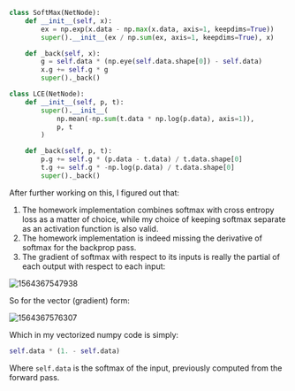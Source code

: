 ```python
class SoftMax(NetNode):
    def __init__(self, x):
        ex = np.exp(x.data - np.max(x.data, axis=1, keepdims=True))
        super().__init__(ex / np.sum(ex, axis=1, keepdims=True), x)

    def _back(self, x):
        g = self.data * (np.eye(self.data.shape[0]) - self.data)
        x.g += self.g * g
        super()._back()

class LCE(NetNode):
    def __init__(self, p, t):
        super().__init__(
            np.mean(-np.sum(t.data * np.log(p.data), axis=1)),
            p, t
        )

    def _back(self, p, t):
        p.g += self.g * (p.data - t.data) / t.data.shape[0]
        t.g += self.g * -np.log(p.data) / t.data.shape[0]
        super()._back()
```

After further working on this, I figured out that:

1. The homework implementation combines softmax with cross entropy loss as a matter of choice, while my choice of keeping softmax separate as an activation function is also valid.
2. The homework implementation is indeed missing the derivative of softmax for the backprop pass.
3. The gradient of softmax with respect to its inputs is really the partial of each output with respect to each input:

![1564367547938](C:\Users\j00496872\Desktop\Notes\raw_images\1564367547938.png)

So for the vector (gradient) form: 

![1564367576307](C:\Users\j00496872\Desktop\Notes\raw_images\1564367576307.png)

Which in my vectorized numpy code is simply:

```python
self.data * (1. - self.data)
```

Where `self.data` is the softmax of the input, previously computed from the forward pass.

